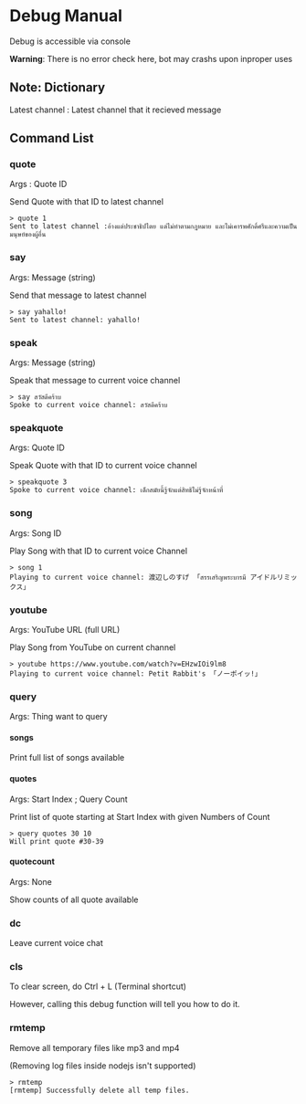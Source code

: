 # Debug Manual

Debug is accessible via console

**Warning**: There is no error check here, bot may crashs upon inproper uses

## Note: Dictionary

Latest channel : Latest channel that it recieved message

## Command List

### quote

Args : Quote ID

Send Quote with that ID to latest channel

```
> quote 1
Sent to latest channel :อ้างแต่ประชาธิปไตย แต่ไม่ทำตามกฎหมาย และไม่เคารพศักดิ์ศรีและความเป็นมนุษย์ของผู้อื่น
```

### say

Args: Message (string)

Send that message to latest channel

```
> say yahallo!
Sent to latest channel: yahallo!
```

### speak

Args: Message (string)

Speak that message to current voice channel

```
> say สวัสดีคร้าบ
Spoke to current voice channel: สวัสดีคร้าบ
```

### speakquote

Args: Quote ID

Speak Quote with that ID to current voice channel

```
> speakquote 3
Spoke to current voice channel: เด็กสมัยนี้รู้จักแต่สิทธิไม่รู้จักหน้าที่
```

### song

Args: Song ID

Play Song with that ID to current voice Channel

```
> song 1
Playing to current voice channel: 渡辺しのすげ 「สรรเสริญพระบารมี アイドルリミックス」
```

### youtube

Args: YouTube URL (full URL)

Play Song from YouTube on current channel

```
> youtube https://www.youtube.com/watch?v=EHzwIOi9lm8
Playing to current voice channel: Petit Rabbit's 「ノーポイッ!」
```

### query

Args: Thing want to query

#### songs

Print full list of songs available

#### quotes

Args: Start Index ; Query Count

Print list of quote starting at Start Index with given Numbers of Count

```
> query quotes 30 10
Will print quote #30-39
```

#### quotecount

Args: None

Show counts of all quote available

### dc

Leave current voice chat

### cls

To clear screen, do Ctrl + L (Terminal shortcut)

However, calling this debug function will tell you how to do it.

### rmtemp

Remove all temporary files like mp3 and mp4

(Removing log files inside nodejs isn't supported)

```
> rmtemp
[rmtemp] Successfully delete all temp files.
```
